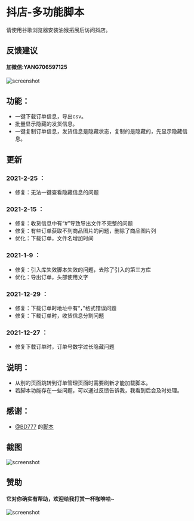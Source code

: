 # 抖店-多功能脚本

 请使用谷歌浏览器安装油猴拓展后访问抖店。

## 反馈建议
#### 加微信:YANG706597125
![screenshot](https://s2.loli.net/2022/01/20/keFMgb3iKC5lPr1.jpg)


## 功能：

- 一键下载订单信息，导出csv。
- 批量显示隐藏的发货信息。
- 一键复制订单信息，发货信息是隐藏状态，复制的是隐藏的，先显示隐藏信息。

## 更新

### 2021-2-25 ：

- 修复：无法一键查看隐藏信息的问题

### 2021-2-15 ：

- 修复：收货信息中有“#”导致导出文件不完整的问题
- 修复：有些订单获取不到商品图片的问题，删除了商品图片列
- 优化：下载订单，文件名增加时间

### 2021-1-9 ：

- 修复：引入库失效脚本失效的问题，去除了引入的第三方库
- 优化：导出订单，头部使用文字

### 2021-12-29 ：

- 修复：下载订单时地址中有“，”格式错误问题
- 修复：下载订单时，收货信息分割问题

### 2021-12-27 ：

- 修复下载订单时，订单号数字过长隐藏问题

## 说明：

- 从别的页面跳转到订单管理页面时需要刷新才能加载脚本。
- 若脚本功能存在一些问题，可以通过反馈告诉我，我看到后会及时处理。

## 感谢：

- [@BD777](https://greasyfork.org/zh-CN/users/177458-bd777) 的[脚本](https://greasyfork.org/zh-CN/scripts/430824-%E6%8A%96%E5%BA%97-%E5%AF%BC%E5%87%BA%E8%AE%A2%E5%8D%95)


## 截图

![screenshot](https://s2.loli.net/2022/01/20/kPRwsLhp5vTOVAe.png)

## 赞助

#### 它对你确实有帮助，欢迎给我打赏一杯咖啡哈~
![screenshot](https://s2.loli.net/2022/01/20/OiAkZD3H1GKojI5.jpg)
